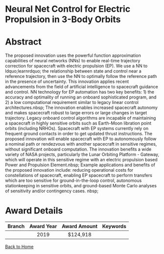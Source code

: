 
Neural Net Control for Electric Propulsion in 3-Body Orbits
===========================================================

# Abstract


The proposed innovation uses the powerful function approximation capabilities of neural networks (NNs) to enable real-time trajectory correction for spacecraft with electric propulsion (EP). We use a NN to ldquo;learnrdquo; the relationship between state and control near a reference trajectory, then use the NN to optimally follow the reference path in the presence of uncertainty. This innovation applies recent advancements from the field of artificial intelligence to spacecraft guidance and control. NN technology for EP automation has two key benefits: 1) the accuracy and optimality of running an onboard sophisticated program, and 2) a low computational requirement similar to legacy linear control architectures.nbsp;
The innovation enables increased spacecraft autonomy and makes spacecraft robust to large errors or large changes in target trajectory. Legacy onboard control algorithms are incapable of maintaining a spacecraft in highly sensitive orbits such as Earth-Moon libration point orbits (including NRHOs). Spacecraft with EP systems currently rely on frequent ground contacts in order to get updated thrust instructions. The proposed innovation will enable spacecraft with EP to autonomously follow a nominal path or rendezvous with another spacecraft in sensitive regimes, without significant onboard computation. The innovation benefits a wide variety of NASA projects, particularly the Lunar Orbiting Platform - Gateway, which will operate in this sensitive regime with an electric propulsion based Power and Propulsion Element.nbsp;
Example applications and benefits of the proposed innovation include: reducing operational costs for constellations of spacecraft, enabling EP spacecraft to perform transfers which are too sensitive for ground-in-the-loop control, autonomous stationkeeping in sensitive orbits, and ground-based Monte Carlo analyses of sensitivity and/or contingency cases.
nbsp;  

# Award Details

|Branch|Award Year|Award Amount|Keywords|
| :---: | :---: | :---: | :---: |
||2019|$124,918||
  
  


[Back to Home](https://github.com/chrischow/dod_sbir_awards/JT/#522)